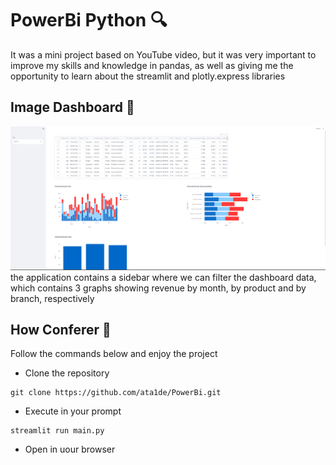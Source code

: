 # PowerBi Python 🔍
It was a mini project based on YouTube video, but it was very important to improve my skills and knowledge in pandas, as well as giving me the opportunity to learn about the streamlit and plotly.express libraries


## Image Dashboard 🌆
<img src='/img/image_dashboard.png' alt='print do dashboard' width ='800px'>
the application contains a sidebar where we can filter the dashboard data, which contains 3 graphs showing revenue by month, by product and by branch, respectively

## How Conferer 👀
Follow the commands below and enjoy the project 
- Clone the repository
```
git clone https://github.com/ata1de/PowerBi.git
```
- Execute in your prompt
```
streamlit run main.py
```
- Open in uour browser 

